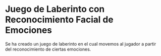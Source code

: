 # Juego de Laberinto con Reconocimiento Facial de Emociones
Se ha creado un juego de laberinto en el cual movemos al jugador a partir del reconocimiento de ciertas emociones.

